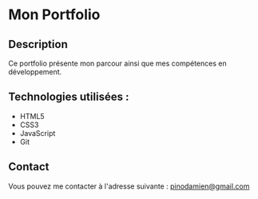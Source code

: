 # Mon Portfolio

## Description
Ce portfolio présente mon parcour ainsi que mes compétences en développement.

## Technologies utilisées :
* HTML5
* CSS3
* JavaScript
* Git

## Contact
Vous pouvez me contacter à l'adresse suivante : pinodamien@gmail.com
